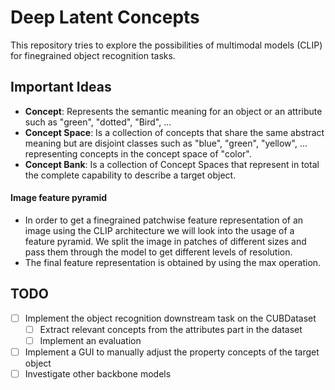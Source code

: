 # Deep Latent Concepts

This repository tries to explore the possibilities of multimodal models (CLIP) for finegrained object recognition tasks.


## Important Ideas
- **Concept**: Represents the semantic meaning for an object or an attribute such as "green", "dotted", "Bird", ...
- **Concept Space**: Is a collection of concepts that share the same abstract meaning but are disjoint classes such as "blue", "green", "yellow", ... representing concepts in the concept space of "color".
- **Concept Bank**: Is a collection of Concept Spaces that represent in total the complete capability to describe a target object.

#### Image feature pyramid
- In order to get a finegrained patchwise feature representation of an image using the CLIP architecture we will look into the usage of a feature pyramid. We split the image in patches of different sizes and pass them through the model to get different levels of resolution.
- The final feature representation is obtained by using the max operation.
  
## TODO
- [ ] Implement the object recognition downstream task on the CUBDataset
  - [ ] Extract relevant concepts from the attributes part in the dataset
  - [ ] Implement an evaluation
- [ ] Implement a GUI to manually adjust the property concepts of the target object
- [ ] Investigate other backbone models